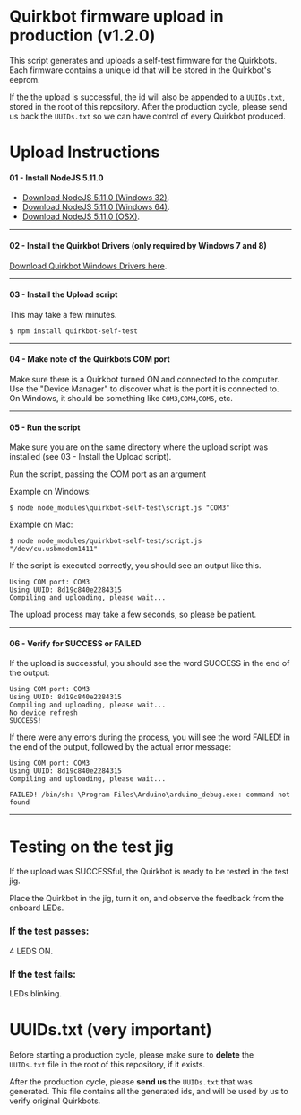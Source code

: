 Quirkbot firmware upload in production (v1.2.0)
============

This script generates and uploads a self-test firmware for the Quirkbots. Each firmware contains a unique id that will be stored in the Quirkbot's eeprom.

If the the upload is successful, the id will also be appended to a ```UUIDs.txt```, stored in the root of this repository. After the production cycle, please send us back the ```UUIDs.txt``` so we can have control of every Quirkbot produced.

Upload Instructions
============

#### 01 - Install NodeJS 5.11.0
- [Download NodeJS 5.11.0 (Windows 32)](https://nodejs.org/dist/v5.11.0/node-v5.11.0-x86.msi).
- [Download NodeJS 5.11.0 (Windows 64)](https://nodejs.org/dist/v5.11.0/node-v5.11.0-x64.msi).
- [Download NodeJS 5.11.0 (OSX)](https://nodejs.org/dist/v5.11.0/node-v5.11.0.pkg).

---
#### 02 - Install the Quirkbot Drivers (only required by Windows 7 and 8)
[Download Quirkbot Windows Drivers here](https://github.com/Quirkbot/QuirkbotWindowsDriverInstaller/raw/master/Quirkbot-Windows-Drivers-Installer.exe).

---
#### 03 - Install the Upload script
This may take a few minutes.

```
$ npm install quirkbot-self-test
```
---
#### 04 - Make note of the Quirkbots COM port

Make sure there is a Quirkbot turned ON and connected to the computer. Use the "Device Manager" to discover what is the port it is connected to. On Windows, it should be something like ```COM3```,```COM4```,```COM5```, etc.

---
#### 05 - Run the script
Make sure you are on the same directory where the upload script was installed (see 03 - Install the Upload script).

Run the script, passing the COM port as an argument

Example on Windows:
```
$ node node_modules\quirkbot-self-test\script.js "COM3"
```

Example on Mac:
```
$ node node_modules/quirkbot-self-test/script.js "/dev/cu.usbmodem1411"
```

If the script is executed correctly, you should see an output like this.
```
Using COM port: COM3
Using UUID: 8d19c840e2284315
Compiling and uploading, please wait...
```
The upload process may take a few seconds, so please be patient.

---
#### 06 - Verify for SUCCESS or FAILED
If the upload is successful, you should see the word SUCCESS in the end of the output:
```
Using COM port: COM3
Using UUID: 8d19c840e2284315
Compiling and uploading, please wait...
No device refresh
SUCCESS!
```

If there were any errors during the process, you will see the word FAILED! in the end of the output, followed by the actual error message:
```
Using COM port: COM3
Using UUID: 8d19c840e2284315
Compiling and uploading, please wait...

FAILED! /bin/sh: \Program Files\Arduino\arduino_debug.exe: command not found
```

---
# Testing on the test jig

If the upload was SUCCESSful, the Quirkbot is ready to be tested in the test jig.

Place the Quirkbot in the jig, turn it on, and observe the feedback from the onboard LEDs.

### If the test passes:
4 LEDS ON.

### If the test fails:
LEDs blinking.

# UUIDs.txt (very important)

Before starting a production cycle, please make sure to **delete** the ``UUIDs.txt`` file in the root of this repository, if it exists.

After the production cycle, please **send us** the  ``UUIDs.txt`` that was generated. This file contains all the generated ids, and will be used by us to verify original Quirkbots.
